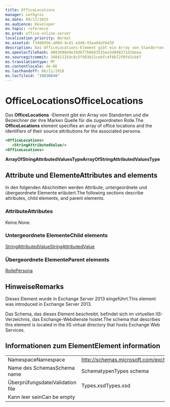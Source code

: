 ```yaml
---
title: OfficeLocations
manager: sethgros
ms.date: 09/17/2015
ms.audience: Developer
ms.topic: reference
ms.prod: office-online-server
localization_priority: Normal
ms.assetid: f3488d56-a00d-4c41-a348-45aad4af6439
description: Das OfficeLocations-Element gibt ein Array von Standorten und die Bezeichner der ihre Marken Quelle für die zugeordneten Rolle.
ms.openlocfilehash: 4083688e9e19d6f7b6663515ee3d848371d1beea
ms.sourcegitcommit: 34041125dc8c5f993b21cebfc4f8b72f0fd2cb6f
ms.translationtype: MT
ms.contentlocale: de-DE
ms.lasthandoff: 06/11/2018
ms.locfileid: "19830640"
---
```

# <a name="officelocations"></a><span data-ttu-id="61db3-103">OfficeLocations</span><span class="sxs-lookup"><span data-stu-id="61db3-103">OfficeLocations</span></span>

<span data-ttu-id="61db3-104">Das **OfficeLocations** -Element gibt ein Array von Standorten und die Bezeichner der ihre Marken Quelle für die zugeordneten Rolle.</span><span class="sxs-lookup"><span data-stu-id="61db3-104">The **OfficeLocations** element specifies an array of office locations and the identifiers of their source attributions for the associated persona.</span></span> 
  
```XML
<OfficeLocations>   
   <StringAttributedValue/>
<OfficeLocations>
```

 <span data-ttu-id="61db3-105">**ArrayOfStringAttributedValuesType**</span><span class="sxs-lookup"><span data-stu-id="61db3-105">**ArrayOfStringAttributedValuesType**</span></span>
## <a name="attributes-and-elements"></a><span data-ttu-id="61db3-106">Attribute und Elemente</span><span class="sxs-lookup"><span data-stu-id="61db3-106">Attributes and elements</span></span>

<span data-ttu-id="61db3-107">In den folgenden Abschnitten werden Attribute, untergeordnete und übergeordnete Elemente erläutert.</span><span class="sxs-lookup"><span data-stu-id="61db3-107">The following sections describe attributes, child elements, and parent elements.</span></span>
  
### <a name="attributes"></a><span data-ttu-id="61db3-108">Attribute</span><span class="sxs-lookup"><span data-stu-id="61db3-108">Attributes</span></span>

<span data-ttu-id="61db3-109">Keine.</span><span class="sxs-lookup"><span data-stu-id="61db3-109">None.</span></span>
  
### <a name="child-elements"></a><span data-ttu-id="61db3-110">Untergeordnete Elemente</span><span class="sxs-lookup"><span data-stu-id="61db3-110">Child elements</span></span>

[<span data-ttu-id="61db3-111">StringAttributedValue</span><span class="sxs-lookup"><span data-stu-id="61db3-111">StringAttributedValue</span></span>](stringattributedvalue.md)
  
### <a name="parent-elements"></a><span data-ttu-id="61db3-112">Übergeordnete Elemente</span><span class="sxs-lookup"><span data-stu-id="61db3-112">Parent elements</span></span>

[<span data-ttu-id="61db3-113">Rolle</span><span class="sxs-lookup"><span data-stu-id="61db3-113">Persona</span></span>](persona.md)
  
## <a name="remarks"></a><span data-ttu-id="61db3-114">Hinweise</span><span class="sxs-lookup"><span data-stu-id="61db3-114">Remarks</span></span>

<span data-ttu-id="61db3-115">Dieses Element wurde in Exchange Server 2013 eingeführt.</span><span class="sxs-lookup"><span data-stu-id="61db3-115">This element was introduced in Exchange Server 2013.</span></span>
  
<span data-ttu-id="61db3-116">Das Schema, das dieses Element beschreibt, befindet sich im virtuellen IIS-Verzeichnis, das Exchange-Webdienste hostet.</span><span class="sxs-lookup"><span data-stu-id="61db3-116">The schema that describes this element is located in the IIS virtual directory that hosts Exchange Web Services.</span></span>
  
## <a name="element-information"></a><span data-ttu-id="61db3-117">Informationen zum Element</span><span class="sxs-lookup"><span data-stu-id="61db3-117">Element information</span></span>

|||
|:-----|:-----|
|<span data-ttu-id="61db3-118">Namespace</span><span class="sxs-lookup"><span data-stu-id="61db3-118">Namespace</span></span>  <br/> |http://schemas.microsoft.com/exchange/services/2006/types  <br/> |
|<span data-ttu-id="61db3-119">Name des Schemas</span><span class="sxs-lookup"><span data-stu-id="61db3-119">Schema name</span></span>  <br/> |<span data-ttu-id="61db3-120">Schematypen</span><span class="sxs-lookup"><span data-stu-id="61db3-120">Types schema</span></span>  <br/> |
|<span data-ttu-id="61db3-121">Überprüfungsdatei</span><span class="sxs-lookup"><span data-stu-id="61db3-121">Validation file</span></span>  <br/> |<span data-ttu-id="61db3-122">Types.xsd</span><span class="sxs-lookup"><span data-stu-id="61db3-122">Types.xsd</span></span>  <br/> |
|<span data-ttu-id="61db3-123">Kann leer sein</span><span class="sxs-lookup"><span data-stu-id="61db3-123">Can be empty</span></span>  <br/> ||
   

